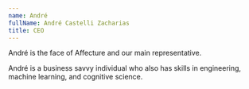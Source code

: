 ```yaml
---
name: André
fullName: André Castelli Zacharias
title: CEO
---
```


André is the face of Affecture and our main representative.

André is a business savvy individual who also has skills in engineering, machine learning, and cognitive science.
